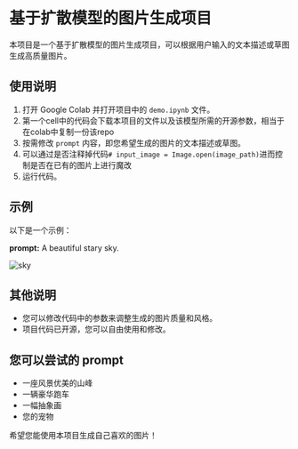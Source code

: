 <!DOCTYPE html>
<html lang="en">
<head>
  <meta charset="UTF-8">
  <meta name="viewport" content="width=device-width, initial-scale=1.0">
</head>
<body>
  <h1>基于扩散模型的图片生成项目</h1>

  <p>本项目是一个基于扩散模型的图片生成项目，可以根据用户输入的文本描述或草图生成高质量图片。</p>

  <h2>使用说明</h2>

  <ol>
    <li>打开 Google Colab 并打开项目中的 <code>demo.ipynb</code> 文件。</li>
    <li>第一个cell中的代码会下载本项目的文件以及该模型所需的开源参数，相当于在colab中复制一份该repo</li>
    <li>按需修改 <code>prompt</code> 内容，即您希望生成的图片的文本描述或草图。</li>
    <li>可以通过是否注释掉代码<code># input_image = Image.open(image_path)</code>进而控制是否在已有的图片上进行魔改</li>
    <li>运行代码。</li>
    
  </ol>

  <h2>示例</h2>

  <p>以下是一个示例：</p>

  <p><strong>prompt:</strong> A beautiful stary sky.</p>

  <p><img src="https://github.com/example/project/raw/main/output/generated.jpg" alt="sky"></p>

  <h2>其他说明</h2>

  <ul>
    <li>您可以修改代码中的参数来调整生成的图片质量和风格。</li>
    <li>项目代码已开源，您可以自由使用和修改。</li>
  </ul>

  <h2>您可以尝试的 prompt</h2>

  <ul>
    <li>一座风景优美的山峰</li>
    <li>一辆豪华跑车</li>
    <li>一幅抽象画</li>
    <li>您的宠物</li>
  </ul>

  <p>希望您能使用本项目生成自己喜欢的图片！</p>
</body>
</html>
